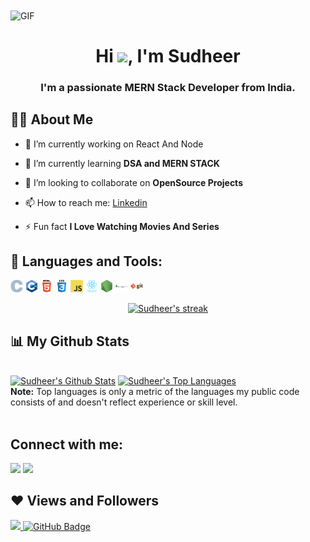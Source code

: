 <img alt="GIF"  height="205px" align="center" src="https://i.pinimg.com/originals/07/bb/69/07bb69e3ce6ba6cb15bf6c8ccdf8af09.gif" />

<h1 align="center">Hi <img src="https://raw.githubusercontent.com/MartinHeinz/MartinHeinz/master/wave.gif" width="30px">, I'm Sudheer</h1>
<h3 align="center">I'm a passionate MERN Stack Developer from India.</h3>


## 🙋‍♂️ About Me

- 🔭 I’m currently working on React And Node

- 🌱 I’m currently learning **DSA and MERN STACK**

- 👯 I’m looking to collaborate on **OpenSource Projects**

- 📫 How to reach me:  [Linkedin](https://www.linkedin.com/in/sudheer-singh-6132951a2/)

- ⚡ Fun fact **I Love Watching Movies And Series**

## 🚀 Languages and Tools:

<p align="left"> 
<code><img height="20" src="https://raw.githubusercontent.com/devicons/devicon/master/icons/c/c-original.svg"></code>
<code><img height="20" src="https://raw.githubusercontent.com/devicons/devicon/master/icons/cplusplus/cplusplus-original.svg"></code>
<code><img height="20" src="https://raw.githubusercontent.com/devicons/devicon/master/icons/html5/html5-original-wordmark.svg"></code>
<code><img height="20" src="https://raw.githubusercontent.com/devicons/devicon/master/icons/css3/css3-original-wordmark.svg"></code>
<code><img height="20" src="https://raw.githubusercontent.com/devicons/devicon/master/icons/javascript/javascript-original.svg"></code>
<code><img height="20" src="https://raw.githubusercontent.com/devicons/devicon/master/icons/react/react-original-wordmark.svg"></code>
<code><img height="20" src="https://raw.githubusercontent.com/github/explore/80688e429a7d4ef2fca1e82350fe8e3517d3494d/topics/nodejs/nodejs.png"></code>
<code><img height="20" src="https://raw.githubusercontent.com/github/explore/80688e429a7d4ef2fca1e82350fe8e3517d3494d/topics/mongodb/mongodb.png"></code>
<code><img height="20" src="https://raw.githubusercontent.com/github/explore/80688e429a7d4ef2fca1e82350fe8e3517d3494d/topics/git/git.png"></code>

</p>

<p align="center">
    <a href="https://github.com/ss0710/github-readme-streak-stats">
        <img title="🔥 Get streak stats for your profile at git.io/streak-stats" alt="Sudheer's streak" src="https://github-readme-streak-stats.herokuapp.com/?user=ss0710&theme=black-ice&hide_border=true&stroke=0000&background=060A0CD0"/>
    </a>
</p>

## 📊 My Github Stats

  <br/>
    <a href="https://github.com/ss0710/github-readme-stats"><img alt="Sudheer's Github Stats" src="https://github-readme-stats.vercel.app/api?username=ss0710&show_icons=true&count_private=true&theme=react&hide_border=true&bg_color=0D1117" /></a>
  <a href="https://github.com/ss0710/github-readme-stats"><img alt="Sudheer's Top Languages" src="https://github-readme-stats.vercel.app/api/top-langs/?username=ss0710&langs_count=8&count_private=true&layout=compact&theme=react&hide_border=true&bg_color=0D1117" /></a>
  <br/>
  <b>Note:</b> Top languages is only a metric of the languages my public code consists of and doesn't reflect experience or skill level.


<br/>
<br/>

## Connect with me:
<p align="left">

<a href = "https://www.linkedin.com/in/sudheer-singh-6132951a2"><img src="https://img.icons8.com/fluent/48/000000/linkedin.png"/></a>
<a href = "https://www.instagram.com/mr._mister1007/"><img src="https://img.icons8.com/fluent/48/000000/instagram-new.png"/></a>

</p>

## ❤ Views and Followers
<a href="https://github.com/ss0710/github-profile-views-counter">
    <img src="https://komarev.com/ghpvc/?username=ss0710">
</a>
<a href="https://github.com/ss0710?tab=followers"><img src="https://img.shields.io/github/followers/ss0710?label=Followers&style=social" alt="GitHub Badge"></a>
